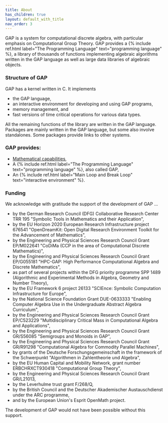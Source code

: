 ```yaml
---
title: About
has_children: true
layout: default_with_title
nav_order: 3
---
```

GAP is a system for computational discrete algebra, with particular
emphasis on Computational Group Theory.
GAP provides a {% include ref.html label="The Programming Language"
text="programming language" %}, a library of thousands of functions
implementing algebraic algorithms written in the GAP language as well as
large data libraries of
algebraic objects.

### Structure of GAP

GAP has a kernel written in C. It implements
- the GAP language,
- an interactive environment for developing and using GAP programs,
- memory management, and
- fast versions of time critical operations for various data types.

All the remaining functions of the library are written in the
GAP language. Packages are mainly written in the
GAP language, but some also involve standalones. Some
packages provide links to other systems.


### GAP provides:
- <a href="overview.html#mathematical-capabilities">Mathematical&nbsp;capabilities</a>,
- A {% include ref.html label="The Programming Language" text="programming&nbsp;language" %},
  also called GAP,
- An {% include ref.html label="Main Loop and Break Loop" text="interactive&nbsp;environment" %}.


<h3 id="funding">Funding</h3>
We acknowledge with gratitude the support of the development of
GAP ...

- by the German Research Council (DFG) Collaborative Research Center TRR 195
    "Symbolic Tools in Mathematics and their Application",
- by the EU Horizon 2020 European Research Infrastructure project
    676541 "OpenDreamKit: Open Digital Research Environment Toolkit
    for the Advancement of Mathematics",
- by the Engineering and Physical Sciences Research Council Grant
    EP/M022641 "CoDiMa (CCP in the area of Computational Discrete
    Mathematics)",
- by the Engineering and Physical Sciences Research Council Grant
    EP/G055181 "HPC-GAP: High Performance Computational Algebra
    and Discrete Mathematics",
- as part of several projects within the DFG priority programme SPP 1489
    (Algorithmic and Experimental Methods in Algebra, Geometry and Number Theory),
- by the EU Framework 6 project 26133 "SCIEnce: Symbolic Computation
    Infrastructure for Europe",
- by the National Science Foundation Grant DUE-0633333
    "Enabling Computer Algebra Use in the Undergraduate Abstract Algebra Curriculum",
- by the Engineering and Physical Sciences Research Council Grant
    EP/C523229 "Multidisciplinary Critical Mass in Computational
    Algebra and Applications",
- by the Engineering and Physical Sciences Research Council Grant
    GR/S56085 "Semigroups and Monoids in GAP",
- by the Engineering and Physical Sciences Research Council Grant
    GR/R91298 "Computational Algebra for Commodity Parallel Machines",
- by grants of the Deutsche Forschungsgemeinschaft in the framework of the
    Schwerpunkt "Algorithmen in Zahlentheorie und Algebra",
- by the EU Human Capital and Mobility Network, grant number
    ERBCHRXCT930418 "Computational Group Theory",
- by the Engineering and Physical Sciences Research Council Grant
    GR/L21013,
- by the Leverhulme trust grant F/268/Q,
- by the British Council and the Deutscher Akademischer Austauschdienst
    under the ARC programme,
- and by the European Union's Esprit OpenMath project.


The development of GAP would not have been possible
without this support.
